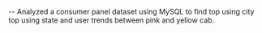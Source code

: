--	Analyzed a consumer panel dataset using MySQL to find top using city top using state and user trends between pink and yellow cab.
